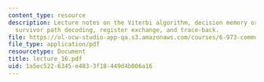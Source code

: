 ```yaml
---
content_type: resource
description: Lecture notes on the Viterbi algorithm, decision memory organization,
  survivor path decoding, register exchange, and trace-back.
file: https://ol-ocw-studio-app-qa.s3.amazonaws.com/courses/6-973-communication-system-design-spring-2006/1a5ec5226345e4833f18449d4b006a16_lecture_16.pdf
file_type: application/pdf
resourcetype: Document
title: lecture_16.pdf
uid: 1a5ec522-6345-e483-3f18-449d4b006a16
---
```

